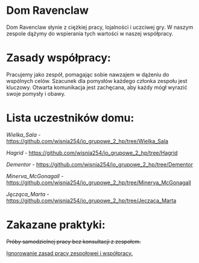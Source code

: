 

# **Dom Ravenclaw**

Dom Ravenclaw słynie z ciężkiej pracy, lojalności i uczciwej gry. W naszym zespole dążymy do wspierania tych wartości w naszej współpracy.

# Zasady współpracy:

Pracujemy jako zespół, pomagając sobie nawzajem w dążeniu do wspólnych celów.
Szacunek dla pomysłów każdego członka zespołu jest kluczowy.
Otwarta komunikacja jest zachęcana, aby każdy mógł wyrazić swoje pomysły i obawy.

# Lista uczestników domu:
<i>Wielka_Sala</i> - https://github.com/wisnia254/io_grupowe_2_hp/tree/Wielka_Sala 

<i>Hagrid</i> - https://github.com/wisnia254/io_grupowe_2_hp/tree/Hagrid

<i>Dementor</i> - https://github.com/wisnia254/io_grupowe_2_hp/tree/Dementor

<i>Minerva_McGonagall</i> - https://github.com/wisnia254/io_grupowe_2_hp/tree/Minerva_McGonagall

<i>Jęcząca_Marta</i> - https://github.com/wisnia254/io_grupowe_2_hp/tree/Jeczaca_Marta

# **Zakazane praktyki:**

~~Próby samodzielnej pracy bez konsultacji z zespołem.~~

<u>Ignorowanie zasad pracy zespołowej i współpracy.</u>
